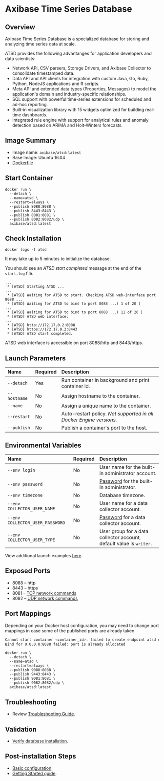 # Axibase Time Series Database

## Overview

Axibase Time Series Database is a specialized database for storing and analyzing time series data at scale.

ATSD provides the following advantanges for application developers and data scientists:

- Network API, CSV parsers, Storage Drivers, and Axibase Collector to consolidate timestamped data.
- Data API and API clients for integration with custom Java, Go, Ruby, Python, NodeJS applications and R scripts.
- Meta API and extended data types (Properties, Messages) to model the application's domain and industry-specific relationships.
- SQL support with powerful time-series extensions for scheduled and ad-hoc reporting.
- Built-in visualization library with 15 widgets optimized for building real-time dashboards.
- Integrated rule engine with support for analytical rules and anomaly detection based on ARIMA and Holt-Winters forecasts.

## Image Summary

* Image name: `axibase/atsd:latest`
* Base Image: Ubuntu 16.04
* [Dockerfile](https://github.com/axibase/dockers/blob/master/Dockerfile)

## Start Container

```properties
docker run \
  --detach \
  --name=atsd \
  --restart=always \
  --publish 8088:8088 \
  --publish 8443:8443 \
  --publish 8081:8081 \
  --publish 8082:8082/udp \
  axibase/atsd:latest
```

## Check Installation

```
docker logs -f atsd
```

It may take up to 5 minutes to initialize the database.

You should see an _ATSD start completed_ message at the end of the `start.log` file.

```
...
 * [ATSD] Starting ATSD ...
...
 * [ATSD] Waiting for ATSD to start. Checking ATSD web-interface port 8088 ...
 * [ATSD] Waiting for ATSD to bind to port 8088 ...( 1 of 20 )
...
 * [ATSD] Waiting for ATSD to bind to port 8088 ...( 11 of 20 )
 * [ATSD] ATSD web interface:
...
 * [ATSD] http://172.17.0.2:8088
 * [ATSD] https://172.17.0.2:8443
 * [ATSD] ATSD start completed.
```

ATSD web interface is accessible on port 8088/http and 8443/https.

## Launch Parameters

| **Name** | **Required** | **Description** |
|:---|:---|:---|
|`--detach` | Yes | Run container in background and print container id. |
|`--hostname` | No | Assign hostname to the container. |
|`--name` | No | Assign a unique name to the container. |
|`--restart` | No | Auto-restart policy. _Not supported in all Docker Engine versions._ |
|`--publish` | No | Publish a container's port to the host. |

## Environmental Variables

| **Name** | **Required** | **Description** |
|:---|:---|:---|
|`--env login` | No | User name for the built-in administrator account. |
|`--env password` | No | [Password](https://github.com/axibase/atsd-docs/blob/master/administration/user-authentication.md#password-requirements) for the built-in administrator.|
|`--env timezone` | No | Database timezone.|
|`--env COLLECTOR_USER_NAME` | No | User name for a data collector account. |
|`--env COLLECTOR_USER_PASSWORD` | No | [Password](https://github.com/axibase/atsd-docs/blob/master/administration/user-authentication.md#password-requirements) for a data collector account.|
|`--env COLLECTOR_USER_TYPE` | No | User group for a data collector account, default value is `writer`.|

View additional launch examples [here](https://github.com/axibase/atsd-docs/blob/master/installation/docker.md#option-1-configure-collector-account-automatically).

## Exposed Ports

* 8088 – http
* 8443 – https
* 8081 – [TCP network commands](https://github.com/axibase/atsd-docs/tree/master/api/network#network-api)
* 8082 – [UDP network commands](https://github.com/axibase/atsd-docs/tree/master/api/network#udp-datagrams)

## Port Mappings

Depending on your Docker host configuration, you may need to change port mappings in case some of the published ports are already taken.

```sh
Cannot start container <container_id>: failed to create endpoint atsd on network bridge:
Bind for 0.0.0.0:8088 failed: port is already allocated
```

```properties
docker run \
  --detach \
  --name=atsd \
  --restart=always \
  --publish 9088:8088 \
  --publish 9443:8443 \
  --publish 9081:8081 \
  --publish 9082:8082/udp \
  axibase/atsd:latest
```

## Troubleshooting

* Review [Troubleshooting Guide](https://github.com/axibase/atsd-docs/blob/master/installation/troubleshooting.md).

## Validation

* [Verify database installation](https://github.com/axibase/atsd-docs/blob/master/installation/verifying-installation.md).

## Post-installation Steps

* [Basic configuration](https://github.com/axibase/atsd-docs/blob/master/installation/post-installation.md).
* [Getting Started guide](https://github.com/axibase/atsd-docs/blob/master/tutorials/getting-started.md).

